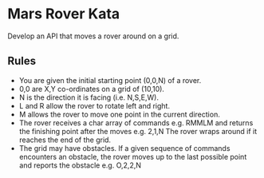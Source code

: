 # Mars Rover Kata
Develop an API that moves a rover around on a grid.

## Rules

- You are given the initial starting point (0,0,N) of a rover.
- 0,0 are X,Y co-ordinates on a grid of (10,10).
- N is the direction it is facing (i.e. N,S,E,W).
- L and R allow the rover to rotate left and right.
- M allows the rover to move one point in the current direction.
- The rover receives a char array of commands e.g. RMMLM and returns the finishing point after the moves e.g. 2,1,N  The rover wraps around if it reaches the end of the grid.
- The grid may have obstacles. If a given sequence of commands encounters an obstacle, the rover moves up to the last possible point and reports the obstacle e.g. O,2,2,N
